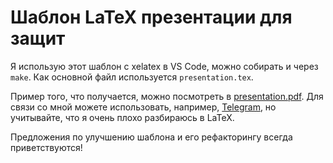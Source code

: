 # Шаблон LaTeX презентации для защит

Я использую этот шаблон с xelatex в VS Code, можно собирать и через `make`. Как основной файл используется `presentation.tex`. 

Пример того, что получается, можно посмотреть в [presentation.pdf](presentation.pdf). Для связи со мной можете использовать, например, [Telegram](https://t.me/jules_imf), но учитывайте, что я очень плохо разбираюсь в LaTeX.

Предложения по улучшению шаблона и его рефакторингу всегда приветствуются!
